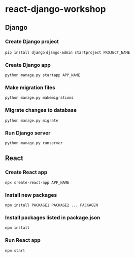 # react-django-workshop

## Django

### Create Django project
`pip install django`
`django-admin startproject PROJECT_NAME`

### Create Django app
`python manage.py startapp APP_NAME`

### Make migration files
`python manage.py makemigrations`

### Migrate changes to database
`python manage.py migrate`

### Run Django server
`python manage.py runserver`

## React

### Create React app
`npx create-react-app APP_NAME`

### Install new packages
`npm install PACKAGE1 PACKAGE2 ... PACKAGEN`

### Install packages listed in package.json
`npm install`

### Run React app
`npm start`
